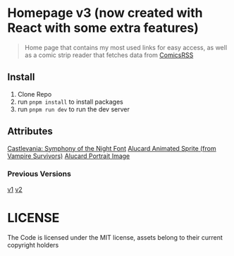 # Homepage v3 (now created with React with some extra features)

> Home page that contains my most used links for easy access, as well as
> a comic strip reader that fetches data from [ComicsRSS](https://www.comicsrss.com/)

## Install
1. Clone Repo
2. run ```pnpm install``` to install packages
2. run ```pnpm run dev``` to run the dev server

## Attributes
[Castlevania: Symphony of the Night Font](https://www.pentacom.jp/pentacom/bitfontmaker2/gallery/?id=862)
[Alucard Animated Sprite (from Vampire Survivors)](https://poncle.games/)
[Alucard Portrait Image](https://www.konami.com/games/castlevania/eu/en/)

### Previous Versions
[v1](https://github.com/Abazzi/homePage)
[v2](https://github.com/Abazzi/startpage)

# LICENSE

The Code is licensed under the MIT license, assets belong to their current copyright holders

